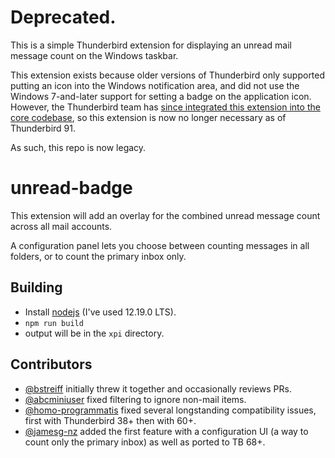 # Deprecated.

This is a simple Thunderbird extension for displaying an unread mail message count
on the Windows taskbar.

This extension exists because older versions of Thunderbird only supported putting an
icon into the Windows notification area, and did not use the Windows 7-and-later
support for setting a badge on the application icon. However, the Thunderbird team
has [since integrated this extension into the core codebase](https://bugzilla.mozilla.org/show_bug.cgi?id=715799#c30),
so this extension is now no longer necessary as of Thunderbird 91.

As such, this repo is now legacy.

# unread-badge

This extension will add an overlay for the combined unread message count across all
mail accounts.

A configuration panel lets you choose between counting messages in all folders, or
to count the primary inbox only.

## Building
- Install [nodejs](https://nodejs.org/) (I've used 12.19.0 LTS).
- `npm run build`
- output will be in the `xpi` directory.

## Contributors

- [@bstreiff](https://github.com/bstreiff/) initially threw it together and occasionally reviews PRs.
- [@abcminiuser](https://github.com/abcminiuser) fixed filtering to ignore non-mail items.
- [@homo-programmatis](https://github.com/homo-programmatis) fixed several longstanding compatibility issues, first with Thunderbird 38+ then with 60+.
- [@jamesg-nz](https://github.com/jamesg-nz) added the first feature with a configuration UI (a way to count only the primary inbox) as well as ported to TB 68+.
